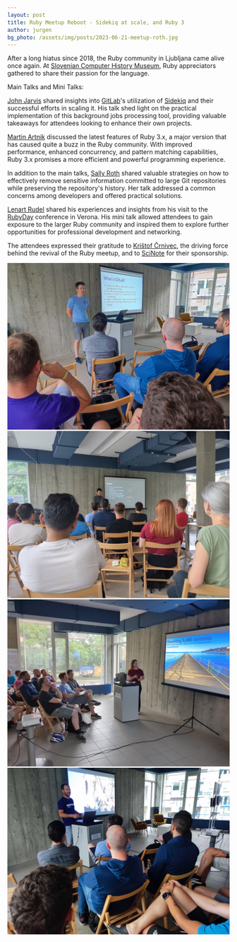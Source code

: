 ```yaml
---
layout: post
title: Ruby Meetup Reboot - Sidekiq at scale, and Ruby 3
author: jurgen
bg_photo: /assets/img/posts/2023-06-21-meetup-roth.jpg
---
```


After a long hiatus since 2018, the Ruby community in Ljubljana came alive once again. At [Slovenian Computer History Museum], Ruby appreciators gathered to share their passion for the language.

Main Talks and Mini Talks:

[John Jarvis] shared insights into [GitLab]'s utilization of [Sidekiq] and their successful efforts in scaling it. His talk shed light on the practical implementation of this background jobs processing tool, providing valuable takeaways for attendees looking to enhance their own projects.

[Martin Artnik] discussed the latest features of Ruby 3.x, a major version that has caused quite a buzz in the Ruby community. With improved performance, enhanced concurrency, and pattern matching capabilities, Ruby 3.x promises a more efficient and powerful programming experience.

In addition to the main talks, [Sally Roth] shared valuable strategies on how to effectively remove sensitive information committed to large Git repositories while preserving the repository's history. Her talk addressed a common concerns among developers and offered practical solutions.

[Lenart Rudel] shared his experiences and insights from his visit to the [RubyDay] conference in Verona. His mini talk allowed attendees to gain exposure to the larger Ruby community and inspired them to explore further opportunities for professional development and networking.

The attendees expressed their gratitude to [Krištof Črnivec](https://si.linkedin.com/in/kri%C5%A1tof-%C4%8Drnivec-582a60150), the driving force behind the revival of the Ruby meetup, and to [SciNote](https://www.scinote.net/) for their sponsorship.

<div class="gallery">
  <a href="/assets/img/posts/2023-06-21-meetup-jarvis.jpg" target="_blank" >
    <img src="/assets/img/posts/2023-06-21-meetup-jarvis.jpg" alt="John Jarvis: Background Job Processing at Scale with Sidekiq">
  </a>
  <a href="/assets/img/posts/2023-06-21-meetup-artnik.jpg" target="_blank">
    <img src="/assets/img/posts/2023-06-21-meetup-artnik.jpg" alt="Martin Artnik: What's New with Ruby 3">
  </a>
  <a href="/assets/img/posts/2023-06-21-meetup-roth.jpg" target="_blank">
    <img src="/assets/img/posts/2023-06-21-meetup-roth.jpg" alt="Sally Roth: Efficient secrets removal">
  </a>
  <a href="/assets/img/posts/2023-06-21-meetup-rudel.jpg" target="_blank">
    <img src="/assets/img/posts/2023-06-21-meetup-rudel.jpg" alt="Lenard Rudel: RubyDay 2023 Verona recap">
  </a>
</div>

[John Jarvis]: https://si.linkedin.com/in/john-jarvis-287a246
[Martin Artnik]: https://si.linkedin.com/in/martin-artnik-6826485b
[Sally Roth]: https://sallyroth.dev/
[Lenart Rudel]: https://si.linkedin.com/in/lenartr
[Slovenian Computer History Museum]: https://www.racunalniski-muzej.si/
[GitLab]: https://about.gitlab.com/
[Sidekiq]: https://sidekiq.org/
[RubyDay]: https://rubyday.it

